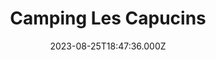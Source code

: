 ---
date: 2023-08-25T18:47:36.000Z
title: Camping Les Capucins
latitude: 49.029162035636865
longitude: 0.41080782578447633
url: http://www.calvados-tourisme.com/diffusio/fr/dormir/campings/orbec/camping-orbec-camping-les-capucins-normandie-calvados_TFOHPANOR014FS00061.php
category: checkin
---
